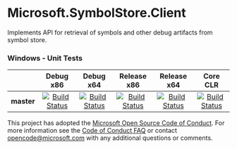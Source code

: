 # Microsoft.SymbolStore.Client

Implements API for retrieval of symbols and other debug artifacts from symbol store.

[//]: # (Begin current test results)

### Windows - Unit Tests
||Debug x86|Debug x64|Release x86|Release x64|Core CLR
|:--:|:--:|:--:|:--:|:--:|:--:|
|**master**|[![Build Status](http://dotnet-ci.cloudapp.net/job/dotnet_symstore/job/master/job/windows_debug_unit32/badge/icon)](http://dotnet-ci.cloudapp.net/job/dotnet_symstore/job/master/job/windows_debug_unit32/)|[![Build Status](http://dotnet-ci.cloudapp.net/job/dotnet_symstore/job/master/job/windows_debug_unit64/badge/icon)](http://dotnet-ci.cloudapp.net/job/dotnet_symstore/job/master/job/windows_debug_unit64/)|[![Build Status](http://dotnet-ci.cloudapp.net/job/dotnet_symstore/job/master/job/windows_release_unit32/badge/icon)](http://dotnet-ci.cloudapp.net/job/dotnet_symstore/job/master/job/windows_release_unit32/)|[![Build Status](http://dotnet-ci.cloudapp.net/job/dotnet_symstore/job/master/job/windows_release_unit64/badge/icon)](http://dotnet-ci.cloudapp.net/job/dotnet_symstore/job/master/job/windows_release_unit64/)|[![Build Status](http://dotnet-ci.cloudapp.net/job/dotnet_symstore/job/master/job/windows_release_core/badge/icon)](http://dotnet-ci.cloudapp.net/job/dotnet_symstore/job/master/job/windows_release_core/)

[//]: # (End current test results)

This project has adopted the [Microsoft Open Source Code of Conduct](https://opensource.microsoft.com/codeofconduct/).  For more information see the [Code of Conduct FAQ](https://opensource.microsoft.com/codeofconduct/faq/) or contact [opencode@microsoft.com](mailto:opencode@microsoft.com) with any additional questions or comments.

